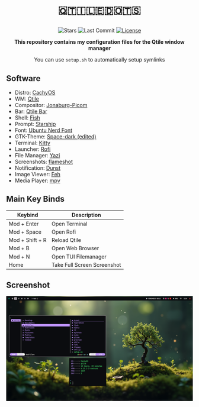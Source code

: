 # <p align="center"> 🇶🇹🇮🇱🇪🇩🇴🇹🇸 </p>

<div align="center">
  <img src="https://img.shields.io/github/stars/aellas/QtileDots?style=for-the-badge&logo=starship&color=83c5be&logoColor=D9E0EE&labelColor=252733" alt="Stars">
  <img src="https://img.shields.io/github/last-commit/aellas/QtileDots?style=for-the-badge&color=006d77&logoColor=D9E0EE&labelColor=252733" alt="Last Commit">
  <a href="https://github.com/jR4dh3y/qtiledots/blob/main/LICENSE">
    <img alt="License" src="https://img.shields.io/github/license/h1tarxeth/Dots?style=for-the-badge&logo=starship&color=1d3557&logoColor=D9E0EE&labelColor=252733" />
  </a>
</div>

**<p align="center"> This repository contains my configuration files for the Qtile window manager </p>**
<p align="center"> You can use <code>setup.sh</code> to automatically setup symlinks </p>

## Software

- Distro: [CachyOS](https://cachyos.org/)
- WM: [Qtile](https://qtile.org/)
- Compositor: [Jonaburg-Picom](https://github.com/jonaburg/picom)
- Bar: [Qtile Bar](https://qtile.org/)
- Shell: [Fish](https://fishshell.com/)
- Prompt: [Starship](https://starship.rs/)
- Font: [Ubuntu Nerd Font](https://www.nerdfonts.com/font-downloads)
- GTK-Theme: [Space-dark (edited)](https://github.com/EliverLara/Space)
- Terminal: [Kitty](https://sw.kovidgoyal.net/kitty/)
- Launcher: [Rofi](https://github.com/davatorium/rofi)
- File Manager: [Yazi](https://github.com/sxyazi/yazi)
- Screenshots: [flameshot](https://flameshot.org/)
- Notification: [Dunst](https://github.com/dunst-project/dunst)
- Image Viewer: [Feh](https://feh.finalrewind.org/)
- Media Player: [mpv](https://github.com/mpv-player/mpv)

## Main Key Binds

| Keybind | Description |
|---|---|
| Mod + Enter | Open Terminal |
| Mod + Space | Open Rofi |
| Mod + Shift + R | Reload Qtile |
| Mod + B | Open Web Browser |
| Mod + N | Open TUI Filemanager |
| Home | Take Full Screen Screenshot |

## Screenshot

![preview](preview/preview.png?raw=true)
